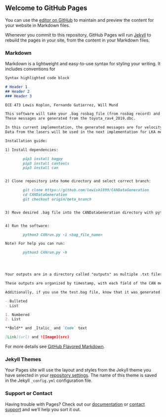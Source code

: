 ## Welcome to GitHub Pages

You can use the [editor on GitHub](https://github.com/lewisk1899/CANDataGeneration/edit/gh-pages/index.md) to maintain and preview the content for your website in Markdown files.

Whenever you commit to this repository, GitHub Pages will run [Jekyll](https://jekyllrb.com/) to rebuild the pages in your site, from the content in your Markdown files.

### Markdown

Markdown is a lightweight and easy-to-use syntax for styling your writing. It includes conventions for

```markdown
Syntax highlighted code block

# Header 1
## Header 2
### Header 3

ECE 473 Lewis Koplon, Fernando Gutierrez, Will Mund

This software will take your .bag rosbag file (from rosbag record) and output some of that data as CAN messages to multiple text files. 
These messages are generated from the toyota_rav4_2019.dbc.

In this current implementation, the generated messages are for velocity, steering, and laser data only.
Data from the lasers will be used in the next implementation for LKA messages.

Installation guide:

1) Install dependencies:

        pip3 install bagpy
        pip3 install cantools
        pip3 install can


2) Clone repository into home directory and select correct branch:

        git clone https://github.com/lewisk1899/CANDataGeneration
        cd CANDataGeneration
        git checkout origin/beta_branch


3) Move desired .bag file into the CANDataGeneration directory with python files


4) Run the software:

        python3 CANrun.py -i <bag_file_name>

Note) For help you can run:

        python3 CANrun.py -h




Your outputs are in a directory called "outputs" as multiple .txt files sorted by message type.

These outputs are organized by timestamp, with each field of the CAN message labeled as well.

Additionally, if you use the test.bag file, know that it was generated from a car sitting perfectly still, meaning the velocity will not be populated.

- Bulleted
- List

1. Numbered
2. List

**Bold** and _Italic_ and `Code` text

[Link](url) and ![Image](src)
```

For more details see [GitHub Flavored Markdown](https://guides.github.com/features/mastering-markdown/).

### Jekyll Themes

Your Pages site will use the layout and styles from the Jekyll theme you have selected in your [repository settings](https://github.com/lewisk1899/CANDataGeneration/settings/pages). The name of this theme is saved in the Jekyll `_config.yml` configuration file.

### Support or Contact

Having trouble with Pages? Check out our [documentation](https://docs.github.com/categories/github-pages-basics/) or [contact support](https://support.github.com/contact) and we’ll help you sort it out.
